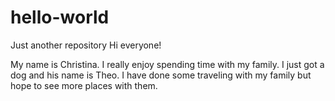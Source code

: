 # hello-world
Just another repository
Hi everyone!

My name is Christina. I really enjoy spending time with my family. I just got a dog and his name is Theo. 
I have done some traveling with my family but hope to see more places with them.
